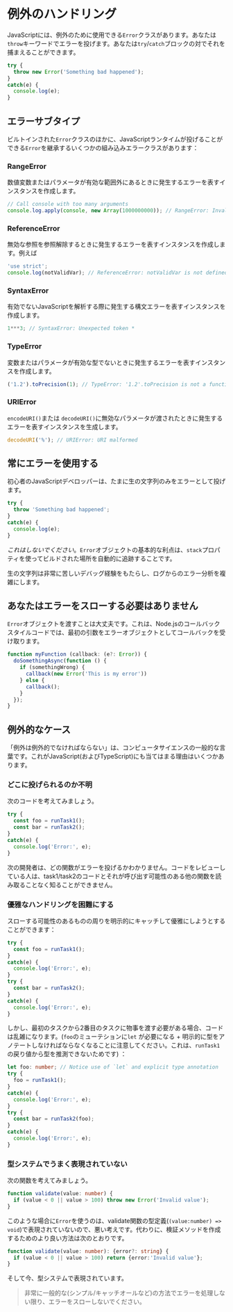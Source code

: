 # 例外のハンドリング

JavaScriptには、例外のために使用できる`Error`クラスがあります。あなたは`throw`キーワードでエラーを投げます。あなたは`try`/`catch`ブロックの対でそれを捕まえることができます。

```javascript
try {
  throw new Error('Something bad happened');
}
catch(e) {
  console.log(e);
}
```

## エラーサブタイプ

ビルトインされた`Error`クラスのほかに、JavaScriptランタイムが投げることができる`Error`を継承するいくつかの組み込みエラークラスがあります：

### RangeError

数値変数またはパラメータが有効な範囲外にあるときに発生するエラーを表すインスタンスを作成します。

```javascript
// Call console with too many arguments
console.log.apply(console, new Array(1000000000)); // RangeError: Invalid array length
```

### ReferenceError

無効な参照を参照解除するときに発生するエラーを表すインスタンスを作成します。例えば

```javascript
'use strict';
console.log(notValidVar); // ReferenceError: notValidVar is not defined
```

### SyntaxError

有効でないJavaScriptを解析する際に発生する構文エラーを表すインスタンスを作成します。

```javascript
1***3; // SyntaxError: Unexpected token *
```

### TypeError

変数またはパラメータが有効な型でないときに発生するエラーを表すインスタンスを作成します。

```javascript
('1.2').toPrecision(1); // TypeError: '1.2'.toPrecision is not a function
```

### URIError

`encodeURI()`または `decodeURI()`に無効なパラメータが渡されたときに発生するエラーを表すインスタンスを生成します。

```javascript
decodeURI('%'); // URIError: URI malformed
```

## 常にエラーを使用する

初心者のJavaScriptデベロッパーは、たまに生の文字列のみをエラーとして投げます。

```javascript
try {
  throw 'Something bad happened';
}
catch(e) {
  console.log(e);
}
```

_これはしないでください_。`Error`オブジェクトの基本的な利点は、`stack`プロパティを使ってビルドされた場所を自動的に追跡することです。

生の文字列は非常に苦しいデバッグ経験をもたらし、ログからのエラー分析を複雑にします。

## あなたはエラーをスローする必要はありません

`Error`オブジェクトを渡すことは大丈夫です。これは、Node.jsのコールバックスタイルコードでは、最初の引数をエラーオブジェクトとしてコールバックを受け取ります。

```typescript
function myFunction (callback: (e?: Error)) {
  doSomethingAsync(function () {
    if (somethingWrong) {
      callback(new Error('This is my error'))
    } else {
      callback();
    }
  });
}
```

## 例外的なケース

「例外は例外的でなければならない」は、コンピュータサイエンスの一般的な言葉です。これがJavaScript\(およびTypeScript\)にも当てはまる理由はいくつかあります。

### どこに投げられるのか不明

次のコードを考えてみましょう。

```javascript
try {
  const foo = runTask1();
  const bar = runTask2();
}
catch(e) {
  console.log('Error:', e);
}
```

次の開発者は、どの関数がエラーを投げるかわかりません。コードをレビューしている人は、task1/task2のコードとそれが呼び出す可能性のある他の関数を読み取ることなく知ることができません。

### 優雅なハンドリングを困難にする

スローする可能性のあるものの周りを明示的にキャッチして優雅にしようとすることができます：

```javascript
try {
  const foo = runTask1();
}
catch(e) {
  console.log('Error:', e);
}
try {
  const bar = runTask2();
}
catch(e) {
  console.log('Error:', e);
}
```

しかし、最初のタスクから2番目のタスクに物事を渡す必要がある場合、コードは乱雑になります。\(`foo`のミューテションに`let` が必要になる + 明示的に型をアノテートしなければならなくなることに注意してください。これは、`runTask1`の戻り値から型を推測できないためです\) ：

```typescript
let foo: number; // Notice use of `let` and explicit type annotation
try {
  foo = runTask1();
}
catch(e) {
  console.log('Error:', e);
}
try {
  const bar = runTask2(foo);
}
catch(e) {
  console.log('Error:', e);
}
```

### 型システムでうまく表現されていない

次の関数を考えてみましょう。

```typescript
function validate(value: number) {
  if (value < 0 || value > 100) throw new Error('Invalid value');
}
```

このような場合に`Error`を使うのは、validate関数の型定義\(`(value:number) => void`\)で表現されていないので、悪い考えです。代わりに、検証メソッドを作成するためのより良い方法は次のとおりです。

```typescript
function validate(value: number): {error?: string} {
  if (value < 0 || value > 100) return {error:'Invalid value'};
}
```

そして今、型システムで表現されています。

> 非常に一般的な\(シンプル/キャッチオールなど\)の方法でエラーを処理しない限り、エラーをスローしないでください。
